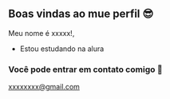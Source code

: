 ## Boas vindas ao mue perfil 😎

Meu nome é xxxxx!,
- Estou estudando na alura
### Você pode entrar em contato comigo 📧

xxxxxxxx@gmail.com
